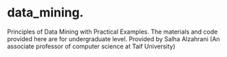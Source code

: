 # data_mining.
Principles of Data Mining with Practical Examples.
The materials and code provided here are for undergraduate level.
Provided by Salha Alzahrani
(An associate professor of computer science at Taif University)
